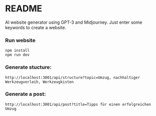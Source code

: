 # README

AI website generator using GPT-3 and Midjourney. Just enter some keywords to create a website.

### Run website

```
npm install
npm run dev
```

### Generate stucture:

`http://localhost:3001/api/structure?topic=Umzug, nachhaltiger Werkzeugverleih, Werkzeugkisten`

### Generate a post:

`http://localhost:3001/api/post?title=Tipps für einen erfolgreichen Umzug`
